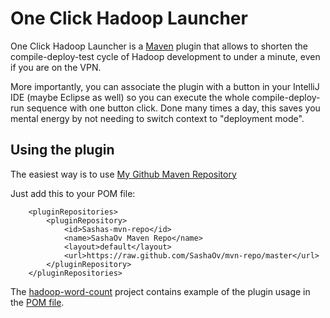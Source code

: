 One Click Hadoop Launcher
=========================

One Click Hadoop Launcher is a [Maven](http://maven.apache.org) plugin that allows to shorten the compile-deploy-test
cycle of Hadoop development to under a minute, even if you are on the VPN.

More importantly, you can associate the
plugin with a button in your IntelliJ IDE (maybe Eclipse as well) so you can execute the whole compile-deploy-run
sequence with one button click.
Done many times a day, this saves you mental energy by not needing to switch context to "deployment mode".

Using the plugin
----------------
The easiest way is to use [My Github Maven Repository](https://github.com/SashaOv/mvn-repo)

Just add this to your POM file:

	    <pluginRepositories>
	        <pluginRepository>
	            <id>Sashas-mvn-repo</id>
	            <name>SashaOv Maven Repo</name>
	            <layout>default</layout>
	            <url>https://raw.github.com/SashaOv/mvn-repo/master</url>
	        </pluginRepository>
	    </pluginRepositories>

The [hadoop-word-count](hadoop-word-count) project contains example of the plugin usage in the
[POM file](hadoop-word-count/pom.xml).

